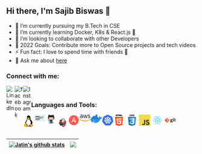 ## Hi there, I'm Sajib Biswas 👋


- 🔭 I’m currently pursuing my B.Tech in CSE 
- 🌱 I’m currently learning Docker, K8s & React.js 🤣
- 👯 I’m looking to collaborate with other Developers
- 🥅 2022 Goals: Contribute more to Open Source projects and tech videos 
- ⚡ Fun fact: I love to spend time with friends 🏃
- 💬 Ask me about [here](https://github.com/sajib0028/sajib0028/issues)

### Connect with me:

[<img align="left" alt="LinkedIn" width="22px" src="https://cdn.jsdelivr.net/npm/simple-icons@v3/icons/linkedin.svg" />][linkedin]
[<img align="left" alt="facebook" width="22px" src="https://cdn.jsdelivr.net/npm/simple-icons@3.3.0/icons/facebook.svg" />][facebook]

[<img align="left" alt="Instagram" width="22px" src="https://cdn.jsdelivr.net/npm/simple-icons@v3/icons/instagram.svg" />][instagram]

<br />

### Languages and Tools:


<img align="left" alt="Linus" width="30px" src="https://raw.githubusercontent.com/sajib0028/sajib0028/master/Tools_icons/linux.png" />
<img align="left" alt="Shell" width="30px" src="https://raw.githubusercontent.com/sajib0028/sajib0028/master/Tools_icons/shell.jpg" />
<img align="left" alt="Git" width="30px" src="https://raw.githubusercontent.com/sajib0028/sajib0028/master/Tools_icons/github.png" />
<img align="left" alt="jenkins" width="30px" src="https://raw.githubusercontent.com/sajib0028/sajib0028/master/Tools_icons/jenkins.png" />
<img align="left" alt="Ansible" width="30px" src="https://raw.githubusercontent.com/sajib0028/sajib0028/master/Tools_icons/Ansible.png" />
<img align="left" alt="AWS" width="30px" src="https://raw.githubusercontent.com/sajib0028/sajib0028/master/Tools_icons/aws.png" />
<img align="left" alt="Docker" width="30px" src="https://raw.githubusercontent.com/sajib0028/sajib0028/master/Tools_icons/docker.png" />
<img align="left" alt="kubernetes" width="30px" src="https://raw.githubusercontent.com/sajib0028/sajib0028/master/Tools_icons/kubernetes.png" />
<code><img height="30" src="https://raw.githubusercontent.com/github/explore/80688e429a7d4ef2fca1e82350fe8e3517d3494d/topics/html/html.png"></code> 
<code><img height="30" src="https://raw.githubusercontent.com/github/explore/80688e429a7d4ef2fca1e82350fe8e3517d3494d/topics/css/css.png"></code>
<code><img height="30" src="https://raw.githubusercontent.com/github/explore/80688e429a7d4ef2fca1e82350fe8e3517d3494d/topics/javascript/javascript.png"></code>
<code><img height="30" src="https://raw.githubusercontent.com/github/explore/80688e429a7d4ef2fca1e82350fe8e3517d3494d/topics/react/react.png"></code>
<code><img height="30" src="https://raw.githubusercontent.com/github/explore/80688e429a7d4ef2fca1e82350fe8e3517d3494d/topics/git/git.png"></code>

<br />
<br />


| <a href="https://github.com/sajib0028/github-readme-stats"><img align="center" src="https://github-readme-stats.vercel.app/api?username=sajib0028&show_icons=true&include_all_commits=true&theme=buefy&hide_border=true" alt="Jatin's github stats" /></a> | <a href="https://github.com/sajib0028/github-readme-stats"><img align="center" src="https://github-readme-stats.vercel.app/api/top-langs/?username=sajib0028&layout=compact&theme=buefy&hide_border=true" /></a> |
| ------------- | ------------- |


[facebook]: https://web.facebook.com/sajib00028
[instagram]: https://www.instagram.com/sajib0028/
[linkedin]: https://www.linkedin.com/in/sajib-biswas-719036176/

